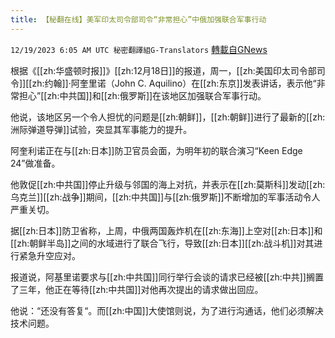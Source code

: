 ```yaml
---
title: 【秘翻在线】美军印太司令部司令“非常担心”中俄加强联合军事行动
---
```

`12/19/2023 6:05 AM UTC 秘密翻譯組G-Translators` [轉載自GNews](https://gnews.org/articles/2127140)

根据《[[zh:华盛顿时报]]》[[zh:12月18日]]的报道，周一，[[zh:美国印太司令部司令]][[zh:约翰]]·阿奎里诺（John C. Aquilino）在[[zh:东京]]发表讲话，表示他“非常担心”[[zh:中共国]]和[[zh:俄罗斯]]在该地区加强联合军事行动。

他说，该地区另一个令人担忧的问题是[[zh:朝鲜]]，[[zh:朝鲜]]进行了最新的[[zh:洲际弹道导弹]]试验，突显其军事能力的提升。

阿奎利诺正在与[[zh:日本]]防卫官员会面，为明年初的联合演习“Keen Edge 24”做准备。

他敦促[[zh:中共国]]停止升级与邻国的海上对抗，并表示在[[zh:莫斯科]]发动[[zh:乌克兰]][[zh:战争]]期间，[[zh:中共国]]与[[zh:俄罗斯]]不断增加的军事活动令人严重关切。

据[[zh:日本]]防卫省称，上周，中俄两国轰炸机在[[zh:东海]]上空对[[zh:日本]]和[[zh:朝鲜半岛]]之间的水域进行了联合飞行，导致[[zh:日本]][[zh:战斗机]]对其进行紧急升空应对。

报道说，阿基里诺要求与[[zh:中共国]]同行举行会谈的请求已经被[[zh:中共]]搁置了三年，他正在等待[[zh:中共国]]对他再次提出的请求做出回应。

他说：“还没有答复“。而[[zh:中国]]大使馆则说，为了进行沟通话，他们必须解决技术问题。
